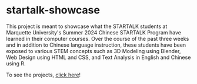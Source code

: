 # startalk-showcase

This project is meant to showcase what the STARTALK students at Marquette University's Summer 2024 Chinese STARTALK Program have learned in their computer courses. Over the course of the past three weeks and in addition to Chinese language instruction, these students have been exposed to various STEM concepts such as 3D Modeling using Blender, Web Design using HTML and CSS, and Text Analysis in English and Chinese using R.

To see the projects, [click here](https://startalk.mikeylab.com)!
